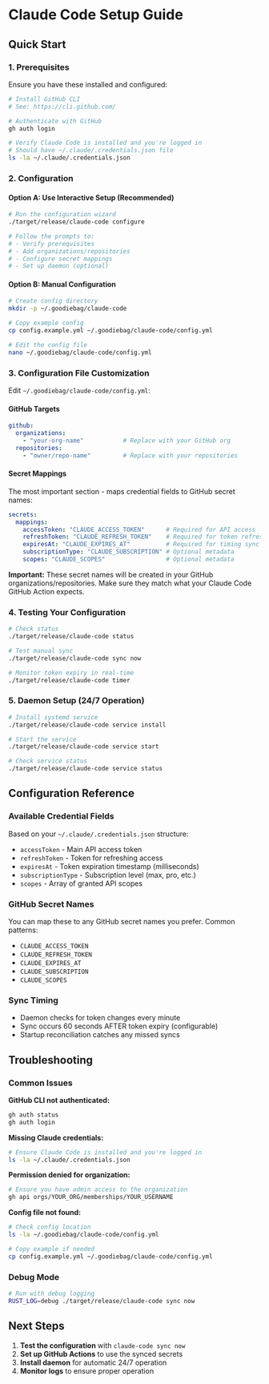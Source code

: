 # Claude Code Setup Guide

## Quick Start

### 1. Prerequisites
Ensure you have these installed and configured:

```bash
# Install GitHub CLI
# See: https://cli.github.com/

# Authenticate with GitHub
gh auth login

# Verify Claude Code is installed and you're logged in
# Should have ~/.claude/.credentials.json file
ls -la ~/.claude/.credentials.json
```

### 2. Configuration

#### Option A: Use Interactive Setup (Recommended)
```bash
# Run the configuration wizard
./target/release/claude-code configure

# Follow the prompts to:
# - Verify prerequisites
# - Add organizations/repositories
# - Configure secret mappings
# - Set up daemon (optional)
```

#### Option B: Manual Configuration
```bash
# Create config directory
mkdir -p ~/.goodiebag/claude-code

# Copy example config
cp config.example.yml ~/.goodiebag/claude-code/config.yml

# Edit the config file
nano ~/.goodiebag/claude-code/config.yml
```

### 3. Configuration File Customization

Edit `~/.goodiebag/claude-code/config.yml`:

#### GitHub Targets
```yaml
github:
  organizations:
    - "your-org-name"           # Replace with your GitHub org
  repositories:
    - "owner/repo-name"         # Replace with your repositories
```

#### Secret Mappings
The most important section - maps credential fields to GitHub secret names:

```yaml
secrets:
  mappings:
    accessToken: "CLAUDE_ACCESS_TOKEN"      # Required for API access
    refreshToken: "CLAUDE_REFRESH_TOKEN"    # Required for token refresh
    expiresAt: "CLAUDE_EXPIRES_AT"          # Required for timing sync
    subscriptionType: "CLAUDE_SUBSCRIPTION" # Optional metadata
    scopes: "CLAUDE_SCOPES"                 # Optional metadata
```

**Important:** These secret names will be created in your GitHub organizations/repositories. Make sure they match what your Claude Code GitHub Action expects.

### 4. Testing Your Configuration

```bash
# Check status
./target/release/claude-code status

# Test manual sync
./target/release/claude-code sync now

# Monitor token expiry in real-time
./target/release/claude-code timer
```

### 5. Daemon Setup (24/7 Operation)

```bash
# Install systemd service
./target/release/claude-code service install

# Start the service
./target/release/claude-code service start

# Check service status
./target/release/claude-code service status
```

## Configuration Reference

### Available Credential Fields
Based on your `~/.claude/.credentials.json` structure:
- `accessToken` - Main API access token
- `refreshToken` - Token for refreshing access
- `expiresAt` - Token expiration timestamp (milliseconds)
- `subscriptionType` - Subscription level (max, pro, etc.)
- `scopes` - Array of granted API scopes

### GitHub Secret Names
You can map these to any GitHub secret names you prefer. Common patterns:
- `CLAUDE_ACCESS_TOKEN`
- `CLAUDE_REFRESH_TOKEN` 
- `CLAUDE_EXPIRES_AT`
- `CLAUDE_SUBSCRIPTION`
- `CLAUDE_SCOPES`

### Sync Timing
- Daemon checks for token changes every minute
- Sync occurs 60 seconds AFTER token expiry (configurable)
- Startup reconciliation catches any missed syncs

## Troubleshooting

### Common Issues

**GitHub CLI not authenticated:**
```bash
gh auth status
gh auth login
```

**Missing Claude credentials:**
```bash
# Ensure Claude Code is installed and you're logged in
ls -la ~/.claude/.credentials.json
```

**Permission denied for organization:**
```bash
# Ensure you have admin access to the organization
gh api orgs/YOUR_ORG/memberships/YOUR_USERNAME
```

**Config file not found:**
```bash
# Check config location
ls -la ~/.goodiebag/claude-code/config.yml

# Copy example if needed
cp config.example.yml ~/.goodiebag/claude-code/config.yml
```

### Debug Mode
```bash
# Run with debug logging
RUST_LOG=debug ./target/release/claude-code sync now
```

## Next Steps

1. **Test the configuration** with `claude-code sync now`
2. **Set up GitHub Actions** to use the synced secrets
3. **Install daemon** for automatic 24/7 operation
4. **Monitor logs** to ensure proper operation